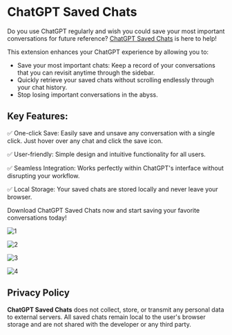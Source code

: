 # ChatGPT Saved Chats

Do you use ChatGPT regularly and wish you could save your most important conversations for future reference? [ChatGPT Saved Chats](chromewebstore.google.com/detail/chatgpt-saved-chats/aonhnhcglgpnpopfghdplgcdkhchkkcg) is here to help!

This extension enhances your ChatGPT experience by allowing you to:
* Save your most important chats: Keep a record of your conversations that you can revisit anytime through the sidebar.
* Quickly retrieve your saved chats without scrolling endlessly through your chat history.
* Stop losing important conversations in the abyss.

## Key Features:

✅ One-click Save: Easily save and unsave any conversation with a single click. Just hover over any chat and click the save icon.

✅ User-friendly: Simple design and intuitive functionality for all users.

✅ Seamless Integration: Works perfectly within ChatGPT's interface without disrupting your workflow.

✅ Local Storage: Your saved chats are stored locally and never leave your browser.

Download ChatGPT Saved Chats now and start saving your favorite conversations today!


![1](screenshots/1.jpg)

![2](screenshots/2.jpg)

![3](screenshots/3.jpg)

![4](screenshots/4.jpg)

## Privacy Policy
**ChatGPT Saved Chats** does not collect, store, or transmit any personal data to external servers. All saved chats remain local to the user's browser storage and are not shared with the developer or any third party.